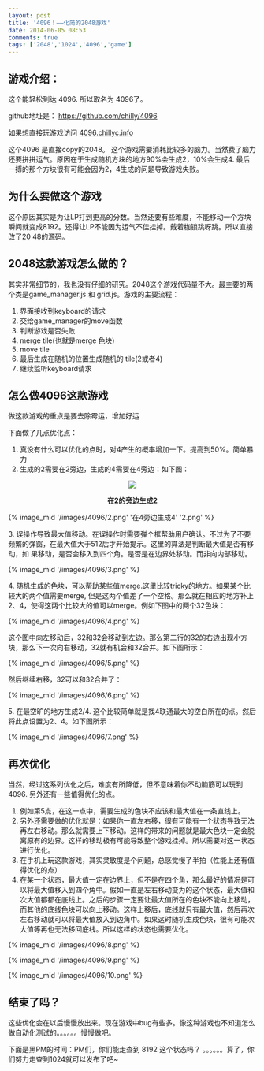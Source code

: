 ```yaml
---
layout: post
title: '4096！——化简的2048游戏'
date: 2014-06-05 08:53
comments: true
tags: ['2048','1024','4096','game']
---
```


##  游戏介绍：

这个能轻松到达 4096. 所以取名为 4096了。

github地址是： [ https://github.com/chilly/4096 ](https://github.com/chilly/4096)

如果想直接玩游戏访问 [ 4096.chillyc.info ](http://4096.chillyc.info)

这个4096 是直接copy的2048。 这个游戏需要消耗比较多的脑力。当然费了脑力还要拼拼运气。原因在于生成随机方块的地方90%会生成2，10%会生成4.
最后一搏的那个方块很有可能会因为2，4生成的问题导致游戏失败。

##  为什么要做这个游戏

这个原因其实是为让LP打到更高的分数。当然还要有些难度，不能移动一个方块瞬间就变成8192。还得让LP不能因为运气不佳挂掉。戴着枷锁跳呀跳。所以直接改了20
48的源码。

##  2048这款游戏怎么做的？

其实非常细节的，我也没有仔细的研究。2048这个游戏代码量不大。最主要的两个类是game_manager.js 和 grid.js。游戏的主要流程：

  1. 界面接收到keyboard的请求 
  2. 交给game_manager的move函数 
  3. 判断游戏是否失败 
  4. merge tile(也就是merge 色块) 
  5. move tile 
  6. 最后生成在随机的位置生成随机的 tile(2或者4) 
  7. 继续监听keyboard请求 

##  怎么做4096这款游戏

做这款游戏的重点是要去除霉运，增加好运

下面做了几点优化点：

1. 真没有什么可以优化的点时，对4产生的概率增加一下。提高到50%。简单暴力
1. 生成的2需要在2旁边，生成的4需要在4旁边：如下图：

<div align=center>

![](https://cdn.jsdelivr.net/gh/chilly/blog_cdn@master/images/4096/1.jpg)

**在2的旁边生成2**

</div>

{% image_mid '/images/4096/2.png'  '在4旁边生成4' '2.png' %}




3\. 误操作导致最大值移动。在误操作时需要弹个框帮助用户确认。不过为了不要频繁的弹窗，在最大值大于512后才开始提示。这里的算法是判断最大值是否有移动，如
果移动，是否会移入到四个角。是否是在边界处移动。而非向内部移动。

{% image_mid '/images/4096/3.png' %}


4\. 随机生成的色块，可以帮助某些值merge.这里比较tricky的地方。如果某个比较大的两个值需要merge,
但是这两个值差了一个空格。那么就在相应的地方补上2、4，使得这两个比较大的值可以merge。例如下图中的两个32色块：

{% image_mid '/images/4096/4.png' %}

这个图中向左移动后，32和32会移动到左边。那么第二行的32的右边出现小方块，那么下一次向右移动，32就有机会和32合并。如下图所示：

{% image_mid '/images/4096/5.png' %}

然后继续右移，32可以和32合并了：

{% image_mid '/images/4096/6.png' %}


5\. 在最空旷的地方生成2/4. 这个比较简单就是找4联通最大的空白所在的点。然后将此点设置为2、4。如下图所示：

{% image_mid '/images/4096/7.png' %}

  
##  再次优化

当然，经过这系列优化之后，难度有所降低，但不意味着你不动脑筋可以玩到4096. 另外还有一些值得优化的点。

  1. 例如第5点，在这一点中，需要生成的色块不应该和最大值在一条直线上。 
  2. 另外还需要做的优化就是：如果你一直左右移，很有可能有一个状态导致无法再左右移动。那么就需要上下移动。这样的带来的问题就是最大色块一定会脱离原有的边界。这样的移动极有可能导致整个游戏挂掉。所以需要对这一状态进行优化。 
  3. 在手机上玩这款游戏，其实灵敏度是个问题，总感觉慢了半拍（性能上还有值得优化的点） 
  4. 在某一个状态，最大值一定在边界上，但不是在四个角，那么最好的情况是可以将最大值移入到四个角中。假如一直是左右移动变为的这个状态，最大值和次大值都都在底线上。之后的步骤一定要让最大值所在的色块不能向上移动，而其他的底线色块可以向上移动。这样上移后，底线就只有最大值，然后再次左右移动就可以将最大值放入到边角中。如果这时随机生成色块，很有可能次大值等再也无法移回底线。所以这样的状态也需要优化。   

{% image_mid '/images/4096/8.png' %}

{% image_mid '/images/4096/9.png' %}


{% image_mid '/images/4096/10.png' %}
##  结束了吗？

这些优化会在以后慢慢放出来。现在游戏中bug有些多。像这种游戏也不知道怎么做自动化测试的。。。。。。慢慢做吧。

下面是黑PM的时间：PM们，你们能走查到 8192 这个状态吗？ 。。。。。。算了，你们努力走查到1024就可以发布了吧~

